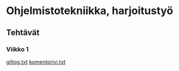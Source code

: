 # Ohjelmistotekniikka, harjoitustyö 

## Tehtävät

### Viikko 1

[gitlog.txt](laskarit/viikko1/gitlog.txt)
[komentorivi.txt](/laskarit/viikko1/komentorivi.txt)
